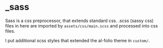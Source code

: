 # \_sass

Sass is a css preprocessor, that extends standard css.
.scss (sassy css) files in here are imported by `assets/css/main.scss` and processed into css files.

I put additional scss styles that extended the al-folio theme in `custom/`.

